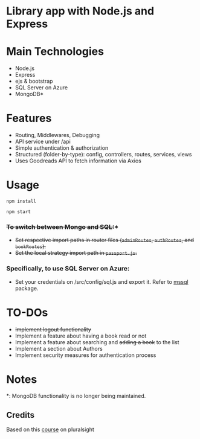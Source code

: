 # Library app with Node.js and Express

# Main Technologies
* Node.js
* Express
* ejs & bootstrap
* SQL Server on Azure
* MongoDB*

# Features
* Routing, Middlewares, Debugging
* API service under /api
* Simple authentication & authorization
* Structured (folder-by-type): config, controllers, routes, services, views
* Uses Goodreads API to fetch information via Axios

# Usage

`npm install`

`npm start`

### ~~To switch between Mongo and SQL:~~*

* ~~Set respective import paths in router files (`adminRoutes`, `authRoutes`, and `bookRoutes`).~~
* ~~Set the local strategy import path in `passport.js`.~~

### Specifically, to use SQL Server on Azure:

* Set your credentials on /src/config/sql.js and export it. Refer to [mssql](https://www.npmjs.com/package/mssql#config) package.

# TO-DOs
* ~~Implement logout functionality~~
* Implement a feature about having a book read or not
* Implement a feature about searching and ~~adding a book~~ to the list
* Implement a section about Authors
* Implement security measures for authentication process

# Notes
*: MongoDB functionality is no longer being maintained.
  
## Credits 
Based on this [course](https://app.pluralsight.com/library/courses/nodejs-express-web-applications-update) on pluralsight